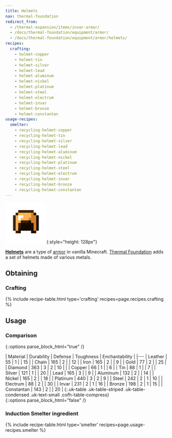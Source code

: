 ```yaml
---
title: Helmets
nav: thermal-foundation
redirect_from:
  - /thermal-expansion/items/invar-armor/
  - /docs/thermal-foundation/equipment/armor/
  - /docs/thermal-foundation/equipment/armor/helmets/
recipes:
  crafting:
    - helmet-copper
    - helmet-tin
    - helmet-silver
    - helmet-lead
    - helmet-aluminum
    - helmet-nickel
    - helmet-platinum
    - helmet-steel
    - helmet-electrum
    - helmet-invar
    - helmet-bronze
    - helmet-constantan
usage-recipes:
  smelter:
    - recycling-helmet-copper
    - recycling-helmet-tin
    - recycling-helmet-silver
    - recycling-helmet-lead
    - recycling-helmet-aluminum
    - recycling-helmet-nickel
    - recycling-helmet-platinum
    - recycling-helmet-steel
    - recycling-helmet-electrum
    - recycling-helmet-invar
    - recycling-helmet-bronze
    - recycling-helmet-constantan
---
```


![Helmets](/assets/images/thermal-foundation/helmets.gif){:style="height: 128px"}


**[Helmets](https://minecraft.gamepedia.com/Helmet)** are a type of
[armor](https://minecraft.gamepedia.com/Armor) in vanilla Minecraft. [Thermal
Foundation](/docs/thermal-foundation/) adds a set of helmets made of various
metals.


Obtaining
---------

### Crafting
{% include recipe-table.html type='crafting' recipes=page.recipes.crafting %}


Usage
-----

### Comparison
{::options parse_block_html="true" /}
<div class="uk-overflow-container">
| Material | Durability | Defense | Toughness | Enchantability |
|---
| Leather | 55 | 1 | | 15 |
| Chain | 165 | 2 | | 12 |
| Iron | 165 | 2 | | 9 |
| Gold | 77 | 2 | | 25 |
| Diamond | 363 | 3 | 2 | 10 |
|
| Copper | 66 | 1 | | 6 |
| Tin | 88 | 1 | | 7 |
| Silver | 121 | 1 | | 20 |
| Lead | 165 | 3 | | 9 |
| Aluminum | 132 | 2 | | 14 |
| Nickel | 165 | 2 | | 18 |
| Platinum | 440 | 3 | 2 | 9 |
| Steel | 242 | 2 | 1 | 10 |
| Electrum | 88 | 2 | | 30 |
| Invar | 231 | 2 | 1 | 16 |
| Bronze | 198 | 2 | 1 | 15 |
| Constantan | 143 | 2 | | 20 |
{:.uk-table .uk-table-striped .uk-table-condensed .uk-text-small .cofh-table-compress}
</div>
{::options parse_block_html="false" /}

### Induction Smelter ingredient
{% include recipe-table.html type='smelter' recipes=page.usage-recipes.smelter %}
